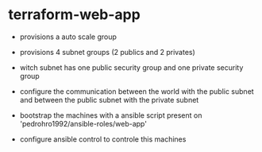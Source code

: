 # terraform-web-app

- provisions a auto scale group
- provisions 4 subnet groups (2 publics and 2 privates)
- witch subnet has one public security group and one private security group
- configure the communication between the world with the public subnet and between the public subnet with the private subnet

- bootstrap the machines with a ansible script present on 'pedrohro1992/ansible-roles/web-app'

- configure ansible control to controle this machines

